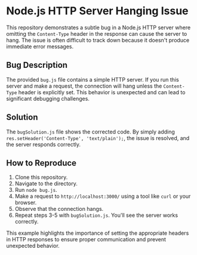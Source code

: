 # Node.js HTTP Server Hanging Issue

This repository demonstrates a subtle bug in a Node.js HTTP server where omitting the `Content-Type` header in the response can cause the server to hang.  The issue is often difficult to track down because it doesn't produce immediate error messages.

## Bug Description

The provided `bug.js` file contains a simple HTTP server.  If you run this server and make a request, the connection will hang unless the `Content-Type` header is explicitly set.  This behavior is unexpected and can lead to significant debugging challenges.

## Solution

The `bugSolution.js` file shows the corrected code.  By simply adding `res.setHeader('Content-Type', 'text/plain');`, the issue is resolved, and the server responds correctly.

## How to Reproduce

1. Clone this repository.
2. Navigate to the directory.
3. Run `node bug.js`.
4. Make a request to `http://localhost:3000/` using a tool like `curl` or your browser.
5. Observe that the connection hangs.
6. Repeat steps 3-5 with `bugSolution.js`. You'll see the server works correctly.

This example highlights the importance of setting the appropriate headers in HTTP responses to ensure proper communication and prevent unexpected behavior.